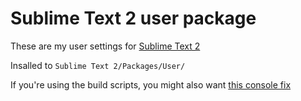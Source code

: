 # Sublime Text 2 user package

These are my user settings for [Sublime Text 2](http://www.sublimetext.com/2)

Insalled to `Sublime Text 2/Packages/User/`

If you're using the build scripts, you might also want [this console fix](https://gist.github.com/1482435#comments)